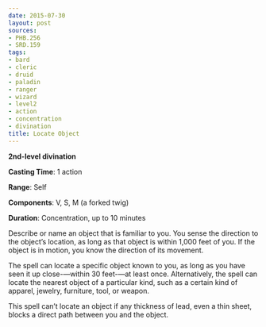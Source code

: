 ```yaml
---
date: 2015-07-30
layout: post
sources:
- PHB.256
- SRD.159
tags:
- bard
- cleric
- druid
- paladin
- ranger
- wizard
- level2
- action
- concentration
- divination
title: Locate Object
---
```


**2nd-level divination**

**Casting Time**: 1 action

**Range**: Self

**Components**: V, S, M (a forked twig)

**Duration**: Concentration, up to 10 minutes

Describe or name an object that is familiar to you. You sense the direction to the object’s location, as long as that object is within 1,000 feet of you. If the object is in motion, you know the direction of its movement.

The spell can locate a specific object known to you, as long as you have seen it up close-—within 30 feet-—at least once. Alternatively, the spell can locate the nearest object of a particular kind, such as a certain kind of apparel, jewelry, furniture, tool, or weapon.

This spell can’t locate an object if any thickness of lead, even a thin sheet, blocks a direct path between you and the object.
